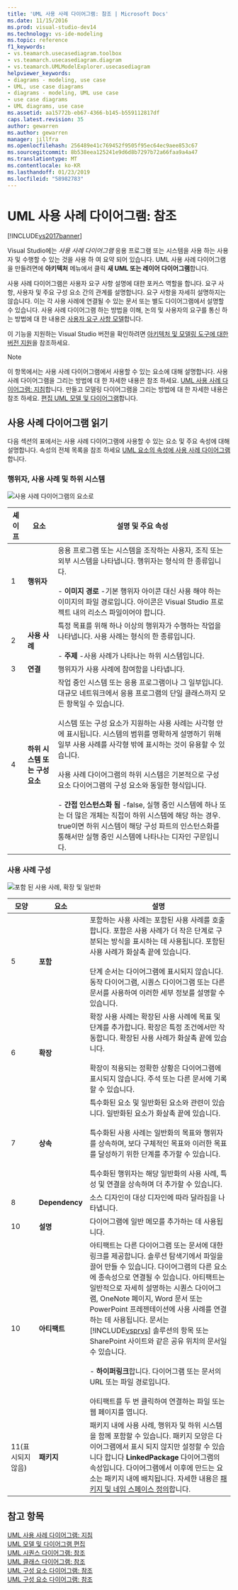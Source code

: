 ```yaml
---
title: 'UML 사용 사례 다이어그램: 참조 | Microsoft Docs'
ms.date: 11/15/2016
ms.prod: visual-studio-dev14
ms.technology: vs-ide-modeling
ms.topic: reference
f1_keywords:
- vs.teamarch.usecasediagram.toolbox
- vs.teamarch.usecasediagram.diagram
- vs.teamarch.UMLModelExplorer.usecasediagram
helpviewer_keywords:
- diagrams - modeling, use case
- UML, use case diagrams
- diagrams - modeling, UML use case
- use case diagrams
- UML diagrams, use case
ms.assetid: aa15772b-eb67-4366-b145-b559112817df
caps.latest.revision: 35
author: gewarren
ms.author: gewarren
manager: jillfra
ms.openlocfilehash: 256489e41c769452f9505f95ec64ec9aee853c67
ms.sourcegitcommit: 8b538eea125241e9d6d8b7297b72a66faa9a4a47
ms.translationtype: MT
ms.contentlocale: ko-KR
ms.lasthandoff: 01/23/2019
ms.locfileid: "58982783"
---
```

# <a name="uml-use-case-diagrams-reference"></a>UML 사용 사례 다이어그램: 참조
[!INCLUDE[vs2017banner](../includes/vs2017banner.md)]

Visual Studio에는 *사용 사례 다이어그램* 응용 프로그램 또는 시스템을 사용 하는 사용자 및 수행할 수 있는 것을 사용 하 여 요약 되어 있습니다. UML 사용 사례 다이어그램을 만들려면에 **아키텍처** 메뉴에서 클릭 **새 UML 또는 레이어 다이어그램**합니다.  
  
 사용 사례 다이어그램은 사용자 요구 사항 설명에 대한 포커스 역할을 합니다. 요구 사항, 사용자 및 주요 구성 요소 간의 관계를 설명합니다. 요구 사항을 자세히 설명하지는 않습니다. 이는 각 사용 사례에 연결될 수 있는 문서 또는 별도 다이어그램에서 설명할 수 있습니다. 사용 사례 다이어그램 하는 방법을 이해, 논의 및 사용자의 요구를 통신 하는 방법에 대 한 내용은 [사용자 요구 사항 모델](../modeling/model-user-requirements.md)합니다.  
  
 이 기능을 지원하는 Visual Studio 버전을 확인하려면 [아키텍처 및 모델링 도구에 대한 버전 지원](../modeling/what-s-new-for-design-in-visual-studio.md#VersionSupport)을 참조하세요.  
  
> [!NOTE]
>  이 항목에서는 사용 사례 다이어그램에서 사용할 수 있는 요소에 대해 설명합니다. 사용 사례 다이어그램을 그리는 방법에 대 한 자세한 내용은 참조 하세요. [UML 사용 사례 다이어그램: 지침](../modeling/uml-use-case-diagrams-guidelines.md)합니다. 만들고 모델링 다이어그램을 그리는 방법에 대 한 자세한 내용은 참조 하세요. [편집 UML 모델 및 다이어그램](../modeling/edit-uml-models-and-diagrams.md)합니다.  
  
## <a name="reading-use-case-diagrams"></a>사용 사례 다이어그램 읽기  
 다음 섹션의 표에서는 사용 사례 다이어그램에 사용할 수 있는 요소 및 주요 속성에 대해 설명합니다. 속성의 전체 목록을 참조 하세요 [UML 요소의 속성에 사용 사례 다이어그램](../modeling/properties-of-elements-on-uml-use-case-diagrams.md)합니다.  
  
### <a name="actors-use-cases-and-subsystems"></a>행위자, 사용 사례 및 하위 시스템  
 ![사용 사례 다이어그램의 요소로](../modeling/media/uml-ucovactor.png "UML_UCOvActor")  
  
|**셰이프**|**요소**|**설명 및 주요 속성**|  
|---------------|-----------------|-----------------------------------------|  
|1|**행위자**|응용 프로그램 또는 시스템을 조작하는 사용자, 조직 또는 외부 시스템을 나타냅니다. 행위자는 형식의 한 종류입니다.<br /><br /> -   **이미지 경로** -기본 행위자 아이콘 대신 사용 해야 하는 이미지의 파일 경로입니다. 아이콘은 Visual Studio 프로젝트 내의 리소스 파일이어야 합니다.|  
|2|**사용 사례**|특정 목표를 위해 하나 이상의 행위자가 수행하는 작업을 나타냅니다. 사용 사례는 형식의 한 종류입니다.<br /><br /> -   **주제** -사용 사례가 나타나는 하위 시스템입니다.|  
|3|**연결**|행위자가 사용 사례에 참여함을 나타냅니다.|  
|4|**하위 시스템 또는 구성 요소**|작업 중인 시스템 또는 응용 프로그램이나 그 일부입니다. 대규모 네트워크에서 응용 프로그램의 단일 클래스까지 모든 항목일 수 있습니다.<br /><br /> 시스템 또는 구성 요소가 지원하는 사용 사례는 사각형 안에 표시됩니다. 시스템의 범위를 명확하게 설명하기 위해 일부 사용 사례를 사각형 밖에 표시하는 것이 유용할 수 있습니다.<br /><br /> 사용 사례 다이어그램의 하위 시스템은 기본적으로 구성 요소 다이어그램의 구성 요소와 동일한 형식입니다.<br /><br /> -   **간접 인스턴스화 됨** -false, 실행 중인 시스템에 하나 또는 더 많은 개체는 직접이 하위 시스템에 해당 하는 경우. true이면 하위 시스템이 해당 구성 파트의 인스턴스화를 통해서만 실행 중인 시스템에 나타나는 디자인 구문입니다.|  
  
### <a name="structuring-use-cases"></a>사용 사례 구성  
 ![포함 된 사용 사례, 확장 및 일반화](../modeling/media/uml-ucovstructure.png "UML_UCOvStructure")  
  
|모양|**요소**|설명|  
|-----------|-----------------|-----------------|  
|5|**포함**|포함하는 사용 사례는 포함된 사용 사례를 호출합니다. 포함은 사용 사례가 더 작은 단계로 구분되는 방식을 표시하는 데 사용됩니다. 포함된 사용 사례가 화살촉 끝에 있습니다.<br /><br /> 단계 순서는 다이어그램에 표시되지 않습니다. 동작 다이어그램, 시퀀스 다이어그램 또는 다른 문서를 사용하여 이러한 세부 정보를 설명할 수 있습니다.|  
|6|**확장**|확장 사용 사례는 확장된 사용 사례에 목표 및 단계를 추가합니다. 확장은 특정 조건에서만 작동합니다. 확장된 사용 사례가 화살촉 끝에 있습니다.<br /><br /> 확장이 적용되는 정확한 상황은 다이어그램에 표시되지 않습니다. 주석 또는 다른 문서에 기록할 수 있습니다.|  
|7|**상속**|특수화된 요소 및 일반화된 요소와 관련이 있습니다. 일반화된 요소가 화살촉 끝에 있습니다.<br /><br /> 특수화된 사용 사례는 일반화의 목표와 행위자를 상속하며, 보다 구체적인 목표와 이러한 목표를 달성하기 위한 단계를 추가할 수 있습니다.<br /><br /> 특수화된 행위자는 해당 일반화의 사용 사례, 특성 및 연결을 상속하며 더 추가할 수 있습니다.|  
|8|**Dependency**|소스 디자인이 대상 디자인에 따라 달라짐을 나타냅니다.|  
|10|**설명**|다이어그램에 일반 메모를 추가하는 데 사용됩니다.|  
|10|**아티팩트**|아티팩트는 다른 다이어그램 또는 문서에 대한 링크를 제공합니다. 솔루션 탐색기에서 파일을 끌어 만들 수 있습니다. 다이어그램의 다른 요소에 종속성으로 연결될 수 있습니다. 아티팩트는 일반적으로 자세히 설명하는 시퀀스 다이어그램, OneNote 페이지, Word 문서 또는 PowerPoint 프레젠테이션에 사용 사례를 연결하는 데 사용됩니다. 문서는 [!INCLUDE[vsprvs](../includes/vsprvs-md.md)] 솔루션의 항목 또는 SharePoint 사이트와 같은 공유 위치의 문서일 수 있습니다.<br /><br /> -   **하이퍼링크**합니다. 다이어그램 또는 문서의 URL 또는 파일 경로입니다.<br /><br /> 아티팩트를 두 번 클릭하여 연결하는 파일 또는 웹 페이지를 엽니다.|  
|11(표시되지 않음)|**패키지**|패키지 내에 사용 사례, 행위자 및 하위 시스템을 함께 포함할 수 있습니다. 패키지 모양은 다이어그램에서 표시 되지 않지만 설정할 수 있습니다 합니다 **LinkedPackage** 다이어그램의 속성입니다. 다이어그램에서 이후에 만드는 요소는 패키지 내에 배치됩니다. 자세한 내용은 [패키지 및 네임 스페이스 정의](../modeling/define-packages-and-namespaces.md)합니다.|  
  
## <a name="see-also"></a>참고 항목  
 [UML 사용 사례 다이어그램: 지침](../modeling/uml-use-case-diagrams-guidelines.md)   
 [UML 모델 및 다이어그램 편집](../modeling/edit-uml-models-and-diagrams.md)   
 [UML 시퀀스 다이어그램: 참조](../modeling/uml-sequence-diagrams-reference.md)   
 [UML 클래스 다이어그램: 참조](../modeling/uml-class-diagrams-reference.md)   
 [UML 구성 요소 다이어그램: 참조](../modeling/uml-component-diagrams-reference.md)   
 [UML 구성 요소 다이어그램: 참조](../modeling/uml-component-diagrams-reference.md)
